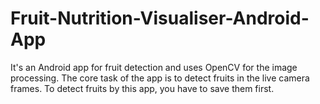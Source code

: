 # Fruit-Nutrition-Visualiser-Android-App

It's an Android app for fruit detection and uses OpenCV for the image processing. The core task of the app is to detect fruits in the live camera frames. To detect fruits by this app, you have to save them first. 
